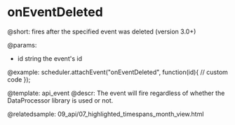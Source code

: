 onEventDeleted
=============

@short: fires after the specified event was deleted (version 3.0+)
	

@params: 
- id	string		the event's id

@example: 
scheduler.attachEvent("onEventDeleted", function(id){
    // custom code
});



@template:	api_event
@descr: 
The event will fire regardless of whether the DataProcessor library is used or not.

@relatedsample:
	09_api/07_highlighted_timespans_month_view.html